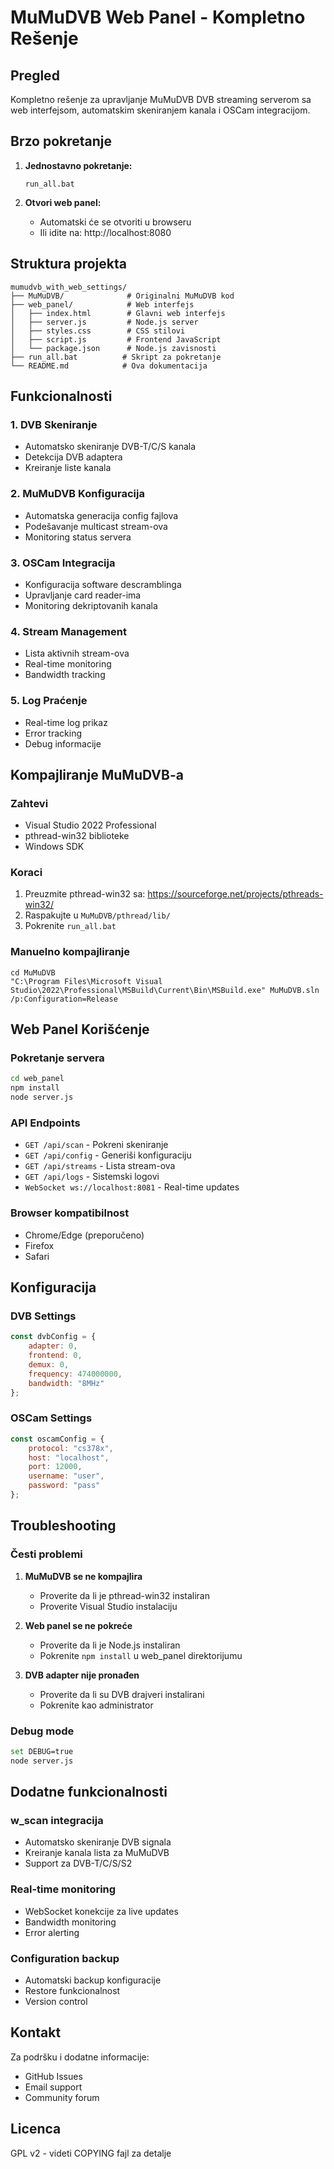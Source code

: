 # MuMuDVB Web Panel - Kompletno Rešenje

## Pregled

Kompletno rešenje za upravljanje MuMuDVB DVB streaming serverom sa web interfejsom, automatskim skeniranjem kanala i OSCam integracijom.

## Brzo pokretanje

1. **Jednostavno pokretanje:**
   ```
   run_all.bat
   ```

2. **Otvori web panel:**
   - Automatski će se otvoriti u browseru
   - Ili idite na: http://localhost:8080

## Struktura projekta

```
mumudvb_with_web_settings/
├── MuMuDVB/              # Originalni MuMuDVB kod
├── web_panel/            # Web interfejs
│   ├── index.html        # Glavni web interfejs
│   ├── server.js         # Node.js server
│   ├── styles.css        # CSS stilovi
│   ├── script.js         # Frontend JavaScript
│   └── package.json      # Node.js zavisnosti
├── run_all.bat          # Skript za pokretanje
└── README.md            # Ova dokumentacija
```

## Funkcionalnosti

### 1. DVB Skeniranje
- Automatsko skeniranje DVB-T/C/S kanala
- Detekcija DVB adaptera
- Kreiranje liste kanala

### 2. MuMuDVB Konfiguracija
- Automatska generacija config fajlova
- Podešavanje multicast stream-ova
- Monitoring status servera

### 3. OSCam Integracija
- Konfiguracija software descramblinga
- Upravljanje card reader-ima
- Monitoring dekriptovanih kanala

### 4. Stream Management
- Lista aktivnih stream-ova
- Real-time monitoring
- Bandwidth tracking

### 5. Log Praćenje
- Real-time log prikaz
- Error tracking
- Debug informacije

## Kompajliranje MuMuDVB-a

### Zahtevi
- Visual Studio 2022 Professional
- pthread-win32 biblioteke
- Windows SDK

### Koraci
1. Preuzmite pthread-win32 sa: https://sourceforge.net/projects/pthreads-win32/
2. Raspakujte u `MuMuDVB/pthread/lib/`
3. Pokrenite `run_all.bat`

### Manuelno kompajliranje
```batch
cd MuMuDVB
"C:\Program Files\Microsoft Visual Studio\2022\Professional\MSBuild\Current\Bin\MSBuild.exe" MuMuDVB.sln /p:Configuration=Release
```

## Web Panel Korišćenje

### Pokretanje servera
```bash
cd web_panel
npm install
node server.js
```

### API Endpoints
- `GET /api/scan` - Pokreni skeniranje
- `GET /api/config` - Generiši konfiguraciju  
- `GET /api/streams` - Lista stream-ova
- `GET /api/logs` - Sistemski logovi
- `WebSocket ws://localhost:8081` - Real-time updates

### Browser kompatibilnost
- Chrome/Edge (preporučeno)
- Firefox
- Safari

## Konfiguracija

### DVB Settings
```javascript
const dvbConfig = {
    adapter: 0,
    frontend: 0,
    demux: 0,
    frequency: 474000000,
    bandwidth: "8MHz"
};
```

### OSCam Settings
```javascript
const oscamConfig = {
    protocol: "cs378x", 
    host: "localhost",
    port: 12000,
    username: "user",
    password: "pass"
};
```

## Troubleshooting

### Česti problemi

1. **MuMuDVB se ne kompajlira**
   - Proverite da li je pthread-win32 instaliran
   - Proverite Visual Studio instalaciju

2. **Web panel se ne pokreće**
   - Proverite da li je Node.js instaliran
   - Pokrenite `npm install` u web_panel direktorijumu

3. **DVB adapter nije pronađen**
   - Proverite da li su DVB drajveri instalirani
   - Pokrenite kao administrator

### Debug mode
```bash
set DEBUG=true
node server.js
```

## Dodatne funkcionalnosti

### w_scan integracija
- Automatsko skeniranje DVB signala
- Kreiranje kanala lista za MuMuDVB
- Support za DVB-T/C/S/S2

### Real-time monitoring
- WebSocket konekcije za live updates
- Bandwidth monitoring
- Error alerting

### Configuration backup
- Automatski backup konfiguracije
- Restore funkcionalnost
- Version control

## Kontakt

Za podršku i dodatne informacije:
- GitHub Issues
- Email support
- Community forum

## Licenca

GPL v2 - videti COPYING fajl za detalje